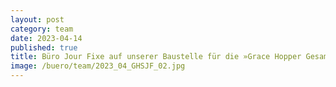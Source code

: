 ```yaml
---
layout: post
category: team
date: 2023-04-14
published: true
title: Büro Jour Fixe auf unserer Baustelle für die »Grace Hopper Gesamtschule« in Teltow bei Berlin im April 2023.
image: /buero/team/2023_04_GHSJF_02.jpg
---
```

